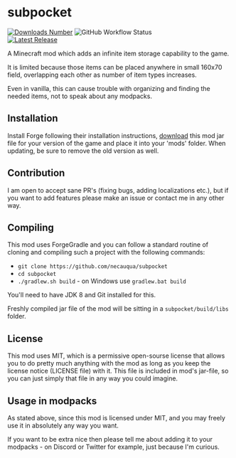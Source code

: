 # subpocket

[![Downloads Number](http://cf.way2muchnoise.eu/short_subpocket.svg?badge_style=flat)](https://www.curseforge.com/minecraft/mc-mods/subpocket)
![GitHub Workflow Status](https://img.shields.io/github/workflow/status/necauqua/subpocket/Push%20to%20main?style=flat-square)
<br>
[![Latest Release](https://img.shields.io/github/release/necauqua/subpocket.svg?label=last%20release&style=flat-square)](https://www.curseforge.com/minecraft/mc-mods/subpocket/files)

A Minecraft mod which adds an infinite item storage capability to the game.

It is limited because those items can be placed
anywhere in small 160x70 field, overlapping each other as
number of item types increases.

Even in vanilla, this can cause trouble with organizing and finding
the needed items, not to speak about any modpacks.

## Installation
Install Forge following their installation instructions,
[download](https://www.curseforge.com/minecraft/mc-mods/subpocket/files)
this mod jar file for your version of the game and place it into your 'mods' folder.
When updating, be sure to remove the old version as well.

## Contribution
I am open to accept sane PR's (fixing bugs,
adding localizations etc.), but if you want to add
features please make an issue or contact me in any
other way.

## Compiling
This mod uses ForgeGradle and you can follow a standard
routine of cloning and compiling such a project with the
following commands:
* `git clone https://github.com/necauqua/subpocket`
* `cd subpocket`
* `./gradlew.sh build` - on Windows use `gradlew.bat build`

You'll need to have JDK 8 and Git
installed for this.

Freshly compiled jar file of the mod will be sitting
in a `subpocket/build/libs` folder.

## License
This mod uses MIT, which is a permissive open-sourse
license that allows you to do pretty much anything with
the mod as long as you keep the license notice
(LICENSE file) with it. This file is included in mod's
jar-file, so you can just simply that file in any way
you could imagine.

## Usage in modpacks
As stated above, since this mod is licensed under MIT,
and you may freely use it in absolutely any way you want.

If you want to be extra nice then please tell me about adding it
to your modpacks - on Discord or Twitter for example, just because
I'm curious.
